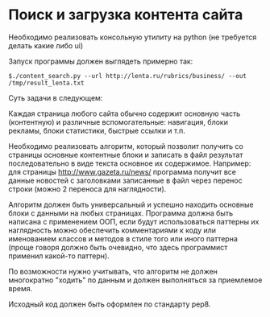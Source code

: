 # Поиск и загрузка контента сайта

Необходимо реализовать консольную утилиту на python (не требуется делать какие либо ui)

Запуск программы должен выглядеть примерно так:
```shell
$./content_search.py --url http://lenta.ru/rubrics/business/ --out /tmp/result_lenta.txt
```

Cуть задачи в следующем:

Каждая страница любого сайта обычно содержит основную часть (контентную) и различные вспомогательные: навигация, блоки рекламы, блоки статистики, быстрые ссылки и т.п. 

Необходимо реализовать алгоритм, который позволит получить со страницы основные контентные блоки и записать в файл результат последовательно в виде текста основное их содержимое. Например: для страницы http://www.gazeta.ru/news/ программа получит все
данные новостей с заголовками записанные в файл через перенос строки (можно 2 переноса для наглядности).

Алгоритм должен быть универсальный и успешно находить основные блоки с данными на любых страницах. Программа должна быть написана с применением ООП, если будут использоваться паттерны их наглядность можно обеспечить комментариями к коду или именованием классов и методов в стиле того или иного паттерна (проще говоря должно быть очевидно, что здесь программист применил какой-то паттерн).

По возможности нужно учитывать, что алгоритм не должен многократно "ходить" по данным и должен выполняться за приемлемое время.

Исходный код должен быть оформлен по стандарту pep8.

